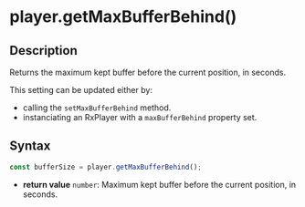# player.getMaxBufferBehind()

## Description

Returns the maximum kept buffer before the current position, in seconds.

This setting can be updated either by:

- calling the `setMaxBufferBehind` method.
- instanciating an RxPlayer with a `maxBufferBehind` property set.

## Syntax

```js
const bufferSize = player.getMaxBufferBehind();
```

  - **return value** `number`: Maximum kept buffer before the  current
    position, in seconds.

